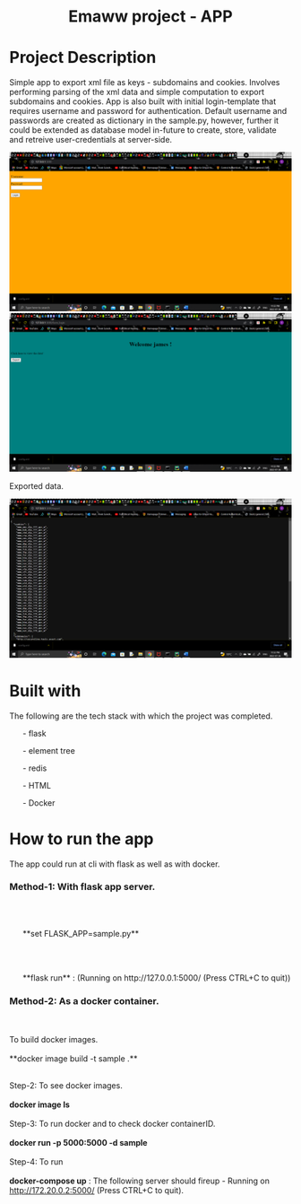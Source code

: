 
<h1 align="center">Emaww project - APP </h1>

# Project Description
Simple app to export xml file as keys - subdomains and cookies. Involves performing parsing of the xml data and simple computation to export subdomains and cookies. App is also built with initial login-template that requires username and password for authentication. Default username and passwords are created as dictionary in the sample.py, however, further it could be extended as database model in-future to create, store, validate and retreive user-credentials at server-side.  

![](login.png)
![](exp1.png)

Exported data.

![](data.png)

# Built with
<p>
The following are the tech stack with which the project was completed.
<ul>- flask</ul>
<ul>- element tree</ul>
<ul>- redis</ul>
<ul>- HTML</ul>
<ul>- Docker</ul>
</p>

# How to run the app
The app could run at cli with flask as well as with docker.

### Method-1: With flask app server. 
<p><br> </br>
<ul>**set FLASK_APP=sample.py** </ul><br> </br>
<ul>**flask run** : (Running on http://127.0.0.1:5000/ (Press CTRL+C to quit)) </ul>
</p>


### Method-2: As a docker container.
<p><br> </br>
To build docker images.<br> </br>
**docker image build -t sample .** <br> </br>

Step-2: To see docker images.<br> </br>
**docker image ls**
<br> </br>
Step-3: To run docker and to check docker containerID.<br> </br>
**docker run -p 5000:5000 -d sample**
<br> </br>
Step-4: To run <br> </br>
**docker-compose up** : The following server should fireup - Running on http://172.20.0.2:5000/ (Press CTRL+C to quit).

</p>
